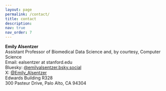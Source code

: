 ```yaml
---
layout: page
permalink: /contact/
title: contact
description: 
nav: true
nav_order: 7
---
```


**Emily Alsentzer**  \
Assistant Professor of Biomedical Data Science and, by courtesy, Computer Science  \
Email: ealsentzer at stanford.edu \
Bluesky: [@emilyalsentzer.bsky.social](https://bsky.app/profile/emilyalsentzer.bsky.social) \
X: [@Emily_Alsentzer](https://x.com/Emily_Alsentzer)  \
Edwards Building R328  \
300 Pasteur Drive, Palo Alto, CA 94304


